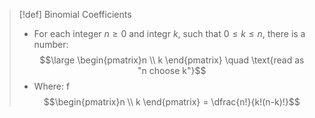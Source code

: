 >[!def] Binomial Coefficients 
>- For each integer $n \geq 0$ and integr $k$, such that $0 \leq k \leq n$, there is a number:
>$$\large \begin{pmatrix}n \\ k \end{pmatrix} \quad \text{read as "n choose k"}$$
>- Where:
> f$$\begin{pmatrix}n \\ k \end{pmatrix} = \dfrac{n!}{k!(n-k)!}$$